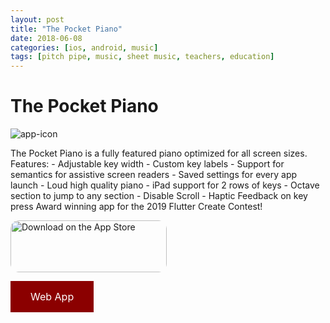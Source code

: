 ```yaml
---
layout: post
title: "The Pocket Piano"
date: 2018-06-08
categories: [ios, android, music]
tags: [pitch pipe, music, sheet music, teachers, education]
---
```


# The Pocket Piano

![app-icon](/images/the-pocket-piano/icon.png)

The Pocket Piano is a fully featured piano optimized for all screen sizes. Features: - Adjustable key width - Custom key labels - Support for semantics for assistive screen readers - Saved settings for every app launch - Loud high quality piano - iPad support for 2 rows of keys - Octave section to jump to any section - Disable Scroll - Haptic Feedback on key press Award winning app for the 2019 Flutter Create Contest!

<a href="https://apps.apple.com/us/app/the-pocket-piano/id1453992672?itsct=apps_box&amp;itscg=30200" style="display: inline-block; overflow: hidden; border-radius: 13px; width: 250px; height: 83px;"><img src="https://tools.applemediaservices.com/api/badges/download-on-the-app-store/black/en-US?size=250x83&amp;releaseDate=1557532800&h=cd4ffae0600d84878e8ad8810889b0ca" alt="Download on the App Store" style="border-radius: 13px; width: 250px; height: 83px;"></a>

<a style="
background-color: darkred;
border: none;
color: white;
padding: 15px 32px;
text-align: center;
text-decoration: none;
display: inline-block;
font-size: 16px;
" target="_blank" href="https://pocketpiano.app" class="button">Web App</a>
